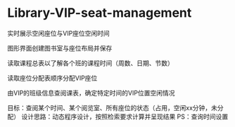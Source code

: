 # Library-VIP-seat-management
实时展示空闲座位与VIP座位空闲时间

图形界面创建图书室与座位布局并保存

读取课程总表以了解各个班的课程时间（周数、日期、节数）

读取座位分配表顺序分配VIP座位

由VIP的班级信息查阅课表，确定特定时间的VIP位置空闲情况

目标：查阅某个时间、某个阅览室、所有座位的状态（占用，空闲xx分钟，未分配）
设计思路：动态程序设计，按照检索要求计算并呈现结果
PS：查询时间设置
